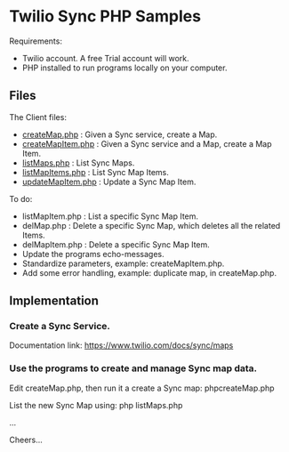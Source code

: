 # Twilio Sync PHP Samples

Requirements:

- Twilio account. A free Trial account will work.
- PHP installed to run programs locally on your computer.

## Files

The Client files:
- [createMap.php](createMap.php) : Given a Sync service, create a Map.
- [createMapItem.php](createMapItem.php) : Given a Sync service and a Map, create a Map Item.
- [listMaps.php](listMaps.php) : List Sync Maps.
- [listMapItems.php](listMapItems.php) : List Sync Map Items.
- [updateMapItem.php](listMapItem.php) : Update a Sync Map Item.

To do:
- listMapItem.php : List a specific Sync Map Item.
- delMap.php : Delete a specific Sync Map, which deletes all the related Items.
- delMapItem.php : Delete a specific Sync Map Item.
- Update the programs echo-messages.
- Standardize parameters, example: createMapItem.php.
- Add some error handling, example: duplicate map, in createMap.php.

## Implementation

### Create a Sync Service.

Documentation link: https://www.twilio.com/docs/sync/maps

### Use the programs to create and manage Sync map data.

Edit createMap.php, then run it a create a Sync map: phpcreateMap.php

List the new Sync Map using: php listMaps.php

...

Cheers...
